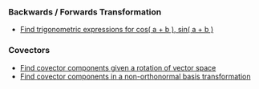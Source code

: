 ### Backwards / Forwards Transformation 
- [Find trigonometric expressions for cos( a + b ), sin( a + b )](https://github.com/javierdejuan/Maths-Models/blob/master/Tensor%20Algebra/Forward_Backward/exercise%201.pdf) 

### Covectors 
- [Find covector components given a rotation of vector space](https://github.com/javierdejuan/Maths-Models/blob/master/Tensor%20Algebra/covectors/exercise%202.pdf)
- [Find covector components in a non-orthonormal basis transformation](https://github.com/javierdejuan/Maths-Models/blob/master/Tensor%20Algebra/covectors/exercise%203.pdf)


